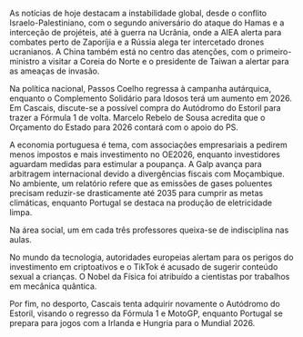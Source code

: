 As notícias de hoje destacam a instabilidade global, desde o conflito Israelo-Palestiniano, com o segundo aniversário do ataque do Hamas e a interceção de projéteis, até à guerra na Ucrânia, onde a AIEA alerta para combates perto de Zaporíjia e a Rússia alega ter intercetado drones ucranianos. A China também está no centro das atenções, com o primeiro-ministro a visitar a Coreia do Norte e o presidente de Taiwan a alertar para as ameaças de invasão.

Na política nacional, Passos Coelho regressa à campanha autárquica, enquanto o Complemento Solidário para Idosos terá um aumento em 2026. Em Cascais, discute-se a possível compra do Autódromo do Estoril para trazer a Fórmula 1 de volta. Marcelo Rebelo de Sousa acredita que o Orçamento do Estado para 2026 contará com o apoio do PS.

A economia portuguesa é tema, com associações empresariais a pedirem menos impostos e mais investimento no OE2026, enquanto investidores aguardam medidas para estimular a poupança. A Galp avança para arbitragem internacional devido a divergências fiscais com Moçambique. No ambiente, um relatório refere que as emissões de gases poluentes precisam reduzir-se drasticamente até 2035 para cumprir as metas climáticas, enquanto Portugal se destaca na produção de eletricidade limpa.

Na área social, um em cada três professores queixa-se de indisciplina nas aulas.

No mundo da tecnologia, autoridades europeias alertam para os perigos do investimento em criptoativos e o TikTok é acusado de sugerir conteúdo sexual a crianças. O Nobel da Física foi atribuído a cientistas por trabalhos em mecânica quântica.

Por fim, no desporto, Cascais tenta adquirir novamente o Autódromo do Estoril, visando o regresso da Fórmula 1 e MotoGP, enquanto Portugal se prepara para jogos com a Irlanda e Hungria para o Mundial 2026.